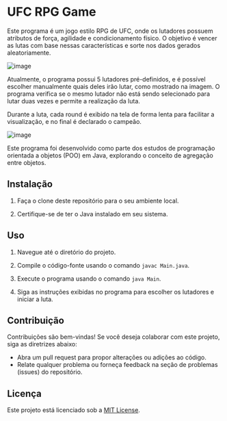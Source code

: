# UFC RPG Game

Este programa é um jogo estilo RPG de UFC, onde os lutadores possuem atributos de força, agilidade e condicionamento físico. O objetivo é vencer as lutas com base nessas características e sorte nos dados gerados aleatoriamente.

![image](https://user-images.githubusercontent.com/69482936/145728134-20894e25-1b53-4678-8e62-3dcbeca8713f.png)

Atualmente, o programa possui 5 lutadores pré-definidos, e é possível escolher manualmente quais deles irão lutar, como mostrado na imagem. O programa verifica se o mesmo lutador não está sendo selecionado para lutar duas vezes e permite a realização da luta.

Durante a luta, cada round é exibido na tela de forma lenta para facilitar a visualização, e no final é declarado o campeão.

![image](https://user-images.githubusercontent.com/69482936/145728285-e31ef665-a0ac-444f-9e24-957b745e63a3.png)

Este programa foi desenvolvido como parte dos estudos de programação orientada a objetos (POO) em Java, explorando o conceito de agregação entre objetos.

## Instalação

1. Faça o clone deste repositório para o seu ambiente local.

2. Certifique-se de ter o Java instalado em seu sistema.

## Uso

1. Navegue até o diretório do projeto.

2. Compile o código-fonte usando o comando `javac Main.java`.

3. Execute o programa usando o comando `java Main`.

4. Siga as instruções exibidas no programa para escolher os lutadores e iniciar a luta.

## Contribuição

Contribuições são bem-vindas! Se você deseja colaborar com este projeto, siga as diretrizes abaixo:

- Abra um pull request para propor alterações ou adições ao código.
- Relate qualquer problema ou forneça feedback na seção de problemas (issues) do repositório.

## Licença

Este projeto está licenciado sob a [MIT License](LICENSE).

